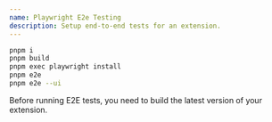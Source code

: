 ```yaml
---
name: Playwright E2e Testing
description: Setup end-to-end tests for an extension.
---
```


```sh
pnpm i
pnpm build
pnpm exec playwright install
pnpm e2e
pnpm e2e --ui
```

Before running E2E tests, you need to build the latest version of your extension.
